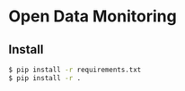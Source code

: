 # Open Data Monitoring

## Install

```bash
$ pip install -r requirements.txt
$ pip install -r . 
```